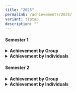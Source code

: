 ```yaml
---
title: "2025"
permalink: /achievements/2025/
variant: tiptap
description: ""
---
```

<h4>Semester 1</h4>
<div data-type="detailGroup" class="isomer-accordion isomer-accordion-white">
<details class="isomer-details">
<summary><strong>Achievement by Group</strong>
</summary>
<div data-type="detailsContent" class="isomer-details-content">
<table style="minWidth: 75px">
<colgroup>
<col>
<col>
<col>
</colgroup>
<tbody>
<tr>
<td rowspan="1" colspan="1">
<p><strong>Competition</strong>
</p>
</td>
<td rowspan="1" colspan="1">
<p><strong>Dept/CCA</strong>
</p>
</td>
<td rowspan="1" colspan="1">
<p><strong>Achievement</strong>
</p>
</td>
</tr>
<tr>
<td rowspan="2" colspan="1">
<p>National School Games</p>
</td>
<td rowspan="2" colspan="1">
<p>Volleyball</p>
</td>
<td rowspan="1" colspan="1">
<p>Placement in League 2:
<br>16 Out of 28 teams</p>
</td>
</tr>
<tr>
<td rowspan="1" colspan="1">
<p>Placement in League 2:
<br>16 Out of 29 teams</p>
</td>
</tr>
<tr>
<td rowspan="1" colspan="1">
<p>BB Adventure Quest</p>
</td>
<td rowspan="1" colspan="1">
<p>Boys' Brigade 69th Coy</p>
</td>
<td rowspan="1" colspan="1">
<p>6th in Position out of 98 teams</p>
</td>
</tr>
<tr>
<td rowspan="1" colspan="1">
<p>Wits &amp; Words: Inter-school Debate Champion 2024</p>
</td>
<td rowspan="1" colspan="1">
<p>English</p>
</td>
<td rowspan="1" colspan="1">
<p>Adeline Goh - Best Speaker Award</p>
</td>
</tr>
<tr>
<td rowspan="1" colspan="1">
<p>Drill Competition</p>
</td>
<td rowspan="1" colspan="1">
<p>Girls' Brigade 41st Coy</p>
</td>
<td rowspan="1" colspan="1">
<p>Silver</p>
</td>
</tr>
<tr>
<td rowspan="1" colspan="1">
<p>Company Award 2024</p>
</td>
<td rowspan="1" colspan="1">
<p>Girls' Brigade 41st Coy</p>
</td>
<td rowspan="1" colspan="1">
<p>Gold</p>
</td>
</tr>
</tbody>
</table>
</div>
</details>
<details class="isomer-details">
<summary><strong>Achievement by Individuals</strong>
</summary>
<div data-type="detailsContent" class="isomer-details-content">
<table style="minWidth: 75px">
<colgroup>
<col>
<col>
<col>
</colgroup>
<tbody>
<tr>
<td rowspan="1" colspan="1">
<p><strong>Competition</strong>
</p>
</td>
<td rowspan="1" colspan="1">
<p><strong>Names</strong>
</p>
</td>
<td rowspan="1" colspan="1">
<p><strong>Achievement</strong>
</p>
</td>
</tr>
<tr>
<td rowspan="9" colspan="1">
<p>2025 National Chinese Challenge</p>
</td>
<td rowspan="1" colspan="1">
<p>Ricardo Teo</p>
</td>
<td rowspan="1" colspan="1">
<p>Participation</p>
</td>
</tr>
<tr>
<td rowspan="1" colspan="1">
<p>Yeo Di Leng Rodman (Yang Dilong)</p>
</td>
<td rowspan="1" colspan="1">
<p>Participation</p>
</td>
</tr>
<tr>
<td rowspan="1" colspan="1">
<p>Annabelle Chng Shinn Zhen</p>
</td>
<td rowspan="1" colspan="1">
<p>Participation</p>
</td>
</tr>
<tr>
<td rowspan="1" colspan="1">
<p>Seng Ming Feng</p>
</td>
<td rowspan="1" colspan="1">
<p>Participation</p>
</td>
</tr>
<tr>
<td rowspan="1" colspan="1">
<p>Lee Zi Han</p>
</td>
<td rowspan="1" colspan="1">
<p>Participation</p>
</td>
</tr>
<tr>
<td rowspan="1" colspan="1">
<p>Teng Zhi Tong</p>
</td>
<td rowspan="1" colspan="1">
<p>Participation</p>
</td>
</tr>
<tr>
<td rowspan="1" colspan="1">
<p>Liew Jing Hann</p>
</td>
<td rowspan="1" colspan="1">
<p>Participation</p>
</td>
</tr>
<tr>
<td rowspan="1" colspan="1">
<p>Zhang Wenru</p>
</td>
<td rowspan="1" colspan="1">
<p>Participation</p>
</td>
</tr>
<tr>
<td rowspan="1" colspan="1">
<p>Chen Jiarui</p>
</td>
<td rowspan="1" colspan="1">
<p>Participation</p>
</td>
</tr>
<tr>
<td rowspan="1" colspan="1">
<p>YMCA Mandarin Speaking Awards (MSA)</p>
</td>
<td rowspan="1" colspan="1">
<p>Lin Enxi</p>
</td>
<td rowspan="1" colspan="1">
<p>Participation</p>
</td>
</tr>
<tr>
<td rowspan="4" colspan="1">
<p>Spelling Bee Competition</p>
</td>
<td rowspan="1" colspan="1">
<p>Kavin Balaji</p>
</td>
<td rowspan="1" colspan="1">
<p>Participation</p>
</td>
</tr>
<tr>
<td rowspan="1" colspan="1">
<p>Shakthi Yogi Elamaran</p>
</td>
<td rowspan="1" colspan="1">
<p>Participation</p>
</td>
</tr>
<tr>
<td rowspan="1" colspan="1">
<p>Ramamoorthi Harshini</p>
</td>
<td rowspan="1" colspan="1">
<p>Participation</p>
</td>
</tr>
<tr>
<td rowspan="1" colspan="1">
<p>Hannah George Lucy</p>
</td>
<td rowspan="1" colspan="1">
<p>&nbsp;</p>
</td>
</tr>
<tr>
<td rowspan="8" colspan="1">
<p>Thirukkural Vizha Competitions 2025</p>
</td>
<td rowspan="1" colspan="1">
<p>Aasaithambi Tanish</p>
</td>
<td rowspan="1" colspan="1">
<p>Participation</p>
</td>
</tr>
<tr>
<td rowspan="1" colspan="1">
<p>Varunkumar Arivuvel</p>
</td>
<td rowspan="1" colspan="1">
<p>Participation</p>
</td>
</tr>
<tr>
<td rowspan="1" colspan="1">
<p>Raman Sagana</p>
</td>
<td rowspan="1" colspan="1">
<p>Participation</p>
</td>
</tr>
<tr>
<td rowspan="1" colspan="1">
<p>Stalin Kiran Jeevakaniyan</p>
</td>
<td rowspan="1" colspan="1">
<p>Motivational Prize</p>
</td>
</tr>
<tr>
<td rowspan="1" colspan="1">
<p>Lakshitha Vijayan</p>
</td>
<td rowspan="1" colspan="1">
<p>Participation</p>
</td>
</tr>
<tr>
<td rowspan="1" colspan="1">
<p>Parasuraman Shai Sidhanth</p>
</td>
<td rowspan="1" colspan="1">
<p>Participation</p>
</td>
</tr>
<tr>
<td rowspan="1" colspan="1">
<p>Parasuraman Shai Vaedhanth</p>
</td>
<td rowspan="1" colspan="1">
<p>Participation</p>
</td>
</tr>
<tr>
<td rowspan="1" colspan="1">
<p>Kavin Balaji</p>
</td>
<td rowspan="1" colspan="1">
<p>Participation</p>
</td>
</tr>
<tr>
<td rowspan="8" colspan="1">
<p>Seithiyin Pongal Competitions 2025</p>
</td>
<td rowspan="1" colspan="1">
<p>Mahmud Bin Syed Mansoor Ali</p>
</td>
<td rowspan="1" colspan="1">
<p>Participation</p>
</td>
</tr>
<tr>
<td rowspan="1" colspan="1">
<p>Nafisha Nachiyar</p>
</td>
<td rowspan="1" colspan="1">
<p>Participation</p>
</td>
</tr>
<tr>
<td rowspan="1" colspan="1">
<p>Stalin Kiran Jeevakaniyan</p>
</td>
<td rowspan="1" colspan="1">
<p>Participation</p>
</td>
</tr>
<tr>
<td rowspan="1" colspan="1">
<p>Ganesan Sivasarani</p>
</td>
<td rowspan="1" colspan="1">
<p>Participation</p>
</td>
</tr>
<tr>
<td rowspan="1" colspan="1">
<p>Lakshitha Vijayan</p>
</td>
<td rowspan="1" colspan="1">
<p>Participation</p>
</td>
</tr>
<tr>
<td rowspan="1" colspan="1">
<p>Chandrasekar Deekshita</p>
</td>
<td rowspan="1" colspan="1">
<p>Participation</p>
</td>
</tr>
<tr>
<td rowspan="1" colspan="1">
<p>Balakumar Rathisornam</p>
</td>
<td rowspan="1" colspan="1">
<p>Participation</p>
</td>
</tr>
<tr>
<td rowspan="1" colspan="1">
<p>Shakthi Yogi Elamaran</p>
</td>
<td rowspan="1" colspan="1">
<p>Participation</p>
</td>
</tr>
<tr>
<td rowspan="4" colspan="1">
<p>Kavimalai Poetry Recitation</p>
</td>
<td rowspan="1" colspan="1">
<p>Abdul Mateen Bin Abdul Aziz</p>
</td>
<td rowspan="1" colspan="1">
<p>Participation</p>
</td>
</tr>
<tr>
<td rowspan="1" colspan="1">
<p>Prabu David Maharajan</p>
</td>
<td rowspan="1" colspan="1">
<p>Participation</p>
</td>
</tr>
<tr>
<td rowspan="1" colspan="1">
<p>Dayanithi Karthikeyan</p>
</td>
<td rowspan="1" colspan="1">
<p>Participation</p>
</td>
</tr>
<tr>
<td rowspan="1" colspan="1">
<p>Saravanakumar Swethasri</p>
</td>
<td rowspan="1" colspan="1">
<p>Participation</p>
</td>
</tr>
<tr>
<td rowspan="3" colspan="1">
<p>Muthamizh Vizha 2025</p>
</td>
<td rowspan="1" colspan="1">
<p>Ganesan Sivasarani</p>
</td>
<td rowspan="1" colspan="1">
<p>Participation</p>
</td>
</tr>
<tr>
<td rowspan="1" colspan="1">
<p>Sadhana Lakshmanan</p>
</td>
<td rowspan="1" colspan="1">
<p>Participation</p>
</td>
</tr>
<tr>
<td rowspan="1" colspan="1">
<p>Saravanan Ponnavvi</p>
</td>
<td rowspan="1" colspan="1">
<p>Participation</p>
</td>
</tr>
<tr>
<td rowspan="7" colspan="1">
<p>National School Games (Wushu)</p>
</td>
<td rowspan="1" colspan="1">
<p>Luis Apiwat Goh Jian Sheng</p>
</td>
<td rowspan="1" colspan="1">
<p>Participation</p>
</td>
</tr>
<tr>
<td rowspan="1" colspan="1">
<p>Hasan Abdul Kadar</p>
</td>
<td rowspan="1" colspan="1">
<p>Participation</p>
</td>
</tr>
<tr>
<td rowspan="1" colspan="1">
<p>Leong Yi Xuan</p>
</td>
<td rowspan="1" colspan="1">
<p>Participation</p>
</td>
</tr>
<tr>
<td rowspan="1" colspan="1">
<p>Leong Yi Tong</p>
</td>
<td rowspan="1" colspan="1">
<p>Participation</p>
</td>
</tr>
<tr>
<td rowspan="1" colspan="1">
<p>Adriel Foo</p>
</td>
<td rowspan="1" colspan="1">
<p>Participation</p>
</td>
</tr>
<tr>
<td rowspan="1" colspan="1">
<p>Thaddeus Hong</p>
</td>
<td rowspan="1" colspan="1">
<p>Participation</p>
</td>
</tr>
<tr>
<td rowspan="1" colspan="1">
<p>Nur'adawiyah Binte Mohd</p>
</td>
<td rowspan="1" colspan="1">
<p>Participation</p>
</td>
</tr>
<tr>
<td rowspan="3" colspan="1">
<p>National English Writing Competition</p>
</td>
<td rowspan="1" colspan="1">
<p>Rodman Yeo Dileng</p>
</td>
<td rowspan="1" colspan="1">
<p>Participation</p>
</td>
</tr>
<tr>
<td rowspan="1" colspan="1">
<p>Liew Jing Hann</p>
</td>
<td rowspan="1" colspan="1">
<p>Participation</p>
</td>
</tr>
<tr>
<td rowspan="1" colspan="1">
<p>Sarvannan Ponnavvi</p>
</td>
<td rowspan="1" colspan="1">
<p>Participation</p>
</td>
</tr>
<tr>
<td rowspan="11" colspan="1">
<p>Raffles Mathematics Olympiad (RMO)</p>
</td>
<td rowspan="1" colspan="1">
<p>Tsing Xue Qian</p>
</td>
<td rowspan="1" colspan="1">
<p>Round 1 Open Category - Distinction</p>
</td>
</tr>
<tr>
<td rowspan="1" colspan="1">
<p>Lee Yu Tong</p>
</td>
<td rowspan="1" colspan="1">
<p>Round 1 Open Category - Merit</p>
</td>
</tr>
<tr>
<td rowspan="1" colspan="1">
<p>Ng Kang Hao</p>
</td>
<td rowspan="1" colspan="1">
<p>Round 1 Open Category - Merit</p>
</td>
</tr>
<tr>
<td rowspan="1" colspan="1">
<p>Rana Kelyn</p>
</td>
<td rowspan="1" colspan="1">
<p>Round 1 Junior Category - Distinction</p>
</td>
</tr>
<tr>
<td rowspan="1" colspan="1">
<p>Caleb Goh Yong Le</p>
</td>
<td rowspan="1" colspan="1">
<p>Round 1 Junior Category - Merit</p>
</td>
</tr>
<tr>
<td rowspan="1" colspan="1">
<p>Ricardo Teo</p>
</td>
<td rowspan="1" colspan="1">
<p>Round 1 Junior Category - Merit</p>
</td>
</tr>
<tr>
<td rowspan="1" colspan="1">
<p>Smrithi Chandra</p>
</td>
<td rowspan="1" colspan="1">
<p>Round 1 Junior Category - Merit</p>
</td>
</tr>
<tr>
<td rowspan="1" colspan="1">
<p>Yeo Di Leng Rodman (Yang Dilong)</p>
</td>
<td rowspan="1" colspan="1">
<p>Round 1 Junior Category - Merit</p>
</td>
</tr>
<tr>
<td rowspan="1" colspan="1">
<p>Lin En Xi</p>
</td>
<td rowspan="1" colspan="1">
<p>Round 1 Junior Category - Merit</p>
</td>
</tr>
<tr>
<td rowspan="1" colspan="1">
<p>Nishan Shrees</p>
</td>
<td rowspan="1" colspan="1">
<p>Round 1 Junior Category - Merit</p>
</td>
</tr>
<tr>
<td rowspan="1" colspan="1">
<p>Arjhun Kamalakkannan</p>
</td>
<td rowspan="1" colspan="1">
<p>Round 1 Junior Category - Merit</p>
</td>
</tr>
<tr>
<td rowspan="2" colspan="1">
<p>Asia-Pacific Mathematical Olympiad For Primary School (APMOPS)</p>
</td>
<td rowspan="1" colspan="1">
<p>Yetukuri Yasaswi</p>
</td>
<td rowspan="1" colspan="1">
<p>Round 1 - Silver</p>
</td>
</tr>
<tr>
<td rowspan="1" colspan="1">
<p>Chang Herng Rey</p>
</td>
<td rowspan="1" colspan="1">
<p>Round 1 - Bronze</p>
</td>
</tr>
<tr>
<td rowspan="1" colspan="1">
<p>Singapore And Asian School Math Olympiad (SASMO)</p>
</td>
<td rowspan="1" colspan="1">
<p>Lin Junye Kye</p>
</td>
<td rowspan="1" colspan="1">
<p>Grade 1 Bronze</p>
</td>
</tr>
</tbody>
</table>
</div>
</details>
</div>
<h4>Semester 2</h4>
<div data-type="detailGroup" class="isomer-accordion isomer-accordion-white">
<details class="isomer-details">
<summary><strong>Achievement by Group</strong>
</summary>
<div data-type="detailsContent" class="isomer-details-content">
<table style="minWidth: 75px">
<colgroup>
<col>
<col>
<col>
</colgroup>
<tbody>
<tr>
<td rowspan="1" colspan="1">
<p><strong>Competition</strong>
</p>
</td>
<td rowspan="1" colspan="1">
<p><strong>Dept/CCA</strong>
</p>
</td>
<td rowspan="1" colspan="1">
<p><strong>Achievement</strong>
</p>
</td>
</tr>
<tr>
<td rowspan="3" colspan="1">
<p>SYF (Arts) Presentation 2025</p>
<p>&nbsp;</p>
</td>
<td rowspan="1" colspan="1">
<p>ICT Club</p>
</td>
<td rowspan="1" colspan="1">
<p>Cat C - Certificate of Recognition</p>
</td>
</tr>
<tr>
<td rowspan="1" colspan="1">
<p>Art Club</p>
</td>
<td rowspan="1" colspan="1">
<p>CAT B - Special Project in collaboration with Zhonghua Primary School</p>
</td>
</tr>
<tr>
<td rowspan="1" colspan="1">
<p>Art Department</p>
</td>
<td rowspan="1" colspan="1">
<p>CAT A - Certificate of Participation</p>
</td>
</tr>
<tr>
<td rowspan="1" colspan="1">
<p>Singapore International Choral Festival (SICF)</p>
</td>
<td rowspan="1" colspan="1">
<p>Choir</p>
</td>
<td rowspan="1" colspan="1">
<p>GOLD</p>
</td>
</tr>
<tr>
<td rowspan="1" colspan="1">
<p>Frasers' Award</p>
</td>
<td rowspan="1" colspan="1">
<p>Boys' Brigade 69th Coy</p>
</td>
<td rowspan="1" colspan="1">
<p>Outstanding</p>
</td>
</tr>
<tr>
<td rowspan="3" colspan="1">
<p>Singapore Youth Stem Fair 2025</p>
</td>
<td rowspan="3" colspan="1">
<p>Science Department</p>
</td>
<td rowspan="1" colspan="1">
<p>Accomplishment (Team Nisam)</p>
</td>
</tr>
<tr>
<td rowspan="1" colspan="1">
<p>Participation (Team Simone)</p>
</td>
</tr>
<tr>
<td rowspan="1" colspan="1">
<p>Participation (Team Mandy)</p>
</td>
</tr>
</tbody>
</table>
</div>
</details>
<details class="isomer-details">
<summary><strong>Achievement by Individuals</strong>
</summary>
<div data-type="detailsContent" class="isomer-details-content">
<table style="minWidth: 75px">
<colgroup>
<col>
<col>
<col>
</colgroup>
<tbody>
<tr>
<td rowspan="1" colspan="1">
<p><strong>Competition</strong>
</p>
</td>
<td rowspan="1" colspan="1">
<p><strong>Names</strong>
</p>
</td>
<td rowspan="1" colspan="1">
<p><strong>Achievement</strong>
</p>
</td>
</tr>
<tr>
<td rowspan="20" colspan="1">
<p>Singapore Primary Science Olympiad</p>
</td>
<td rowspan="1" colspan="1">
<p>Alcina Teo Ci En</p>
</td>
<td rowspan="1" colspan="1">
<p>Bronze</p>
</td>
</tr>
<tr>
<td rowspan="1" colspan="1">
<p>Caleb Goh Yong Le</p>
</td>
<td rowspan="1" colspan="1">
<p>Participation</p>
</td>
</tr>
<tr>
<td rowspan="1" colspan="1">
<p>Chen Junyu</p>
</td>
<td rowspan="1" colspan="1">
<p>Participation</p>
</td>
</tr>
<tr>
<td rowspan="1" colspan="1">
<p>Coby Ang Jun Yi</p>
</td>
<td rowspan="1" colspan="1">
<p>Participation</p>
</td>
</tr>
<tr>
<td rowspan="1" colspan="1">
<p>Debbie Lim Zi Ting</p>
</td>
<td rowspan="1" colspan="1">
<p>Participation</p>
</td>
</tr>
<tr>
<td rowspan="1" colspan="1">
<p>Elijah Lim Sheng An</p>
</td>
<td rowspan="1" colspan="1">
<p>Merit</p>
</td>
</tr>
<tr>
<td rowspan="1" colspan="1">
<p>Emilia Barr Kumarakulasinghe</p>
</td>
<td rowspan="1" colspan="1">
<p>Participation</p>
</td>
</tr>
<tr>
<td rowspan="1" colspan="1">
<p>Loh Yuan En</p>
</td>
<td rowspan="1" colspan="1">
<p>Participation</p>
</td>
</tr>
<tr>
<td rowspan="1" colspan="1">
<p>Magar Shine</p>
</td>
<td rowspan="1" colspan="1">
<p>Merit</p>
</td>
</tr>
<tr>
<td rowspan="1" colspan="1">
<p>Nembang Kusang</p>
</td>
<td rowspan="1" colspan="1">
<p>Merit</p>
</td>
</tr>
<tr>
<td rowspan="1" colspan="1">
<p>Rana Kelyn</p>
</td>
<td rowspan="1" colspan="1">
<p>Merit</p>
</td>
</tr>
<tr>
<td rowspan="1" colspan="1">
<p>Ricardo Teo</p>
</td>
<td rowspan="1" colspan="1">
<p>Bronze</p>
</td>
</tr>
<tr>
<td rowspan="1" colspan="1">
<p>Sampati Reddi Abinav</p>
</td>
<td rowspan="1" colspan="1">
<p>Merit</p>
</td>
</tr>
<tr>
<td rowspan="1" colspan="1">
<p>Sampati Reddi Arnav</p>
</td>
<td rowspan="1" colspan="1">
<p>Participation</p>
</td>
</tr>
<tr>
<td rowspan="1" colspan="1">
<p>Shakthi Yogi Elamaran</p>
</td>
<td rowspan="1" colspan="1">
<p>Participation</p>
</td>
</tr>
<tr>
<td rowspan="1" colspan="1">
<p>Smrithi Chandra</p>
</td>
<td rowspan="1" colspan="1">
<p>Participation</p>
</td>
</tr>
<tr>
<td rowspan="1" colspan="1">
<p>Varshna Gejendrran</p>
</td>
<td rowspan="1" colspan="1">
<p>Merit</p>
</td>
</tr>
<tr>
<td rowspan="1" colspan="1">
<p>Vincy Chan Yuan Jie</p>
</td>
<td rowspan="1" colspan="1">
<p>Merit</p>
</td>
</tr>
<tr>
<td rowspan="1" colspan="1">
<p>Yeo Di Leng Rodman (Yang Dilong)</p>
</td>
<td rowspan="1" colspan="1">
<p>Silver</p>
</td>
</tr>
<tr>
<td rowspan="1" colspan="1">
<p>Yetukuri Aditya</p>
</td>
<td rowspan="1" colspan="1">
<p>Merit</p>
</td>
</tr>
<tr>
<td rowspan="7" colspan="1">
<p>Raffles Science Olympiad (RSO)</p>
</td>
<td rowspan="1" colspan="1">
<p>Tan Jia Shuen Carissa</p>
</td>
<td rowspan="1" colspan="1">
<p>Participation</p>
</td>
</tr>
<tr>
<td rowspan="1" colspan="1">
<p>Kavin Balaji</p>
</td>
<td rowspan="1" colspan="1">
<p>Participation</p>
</td>
</tr>
<tr>
<td rowspan="1" colspan="1">
<p>Daelen Lee Hong Yi</p>
</td>
<td rowspan="1" colspan="1">
<p>Participation</p>
</td>
</tr>
<tr>
<td rowspan="1" colspan="1">
<p>Yap Rui Jie</p>
</td>
<td rowspan="1" colspan="1">
<p>Participation</p>
</td>
</tr>
<tr>
<td rowspan="1" colspan="1">
<p>Selvadurai Sahana</p>
</td>
<td rowspan="1" colspan="1">
<p>Participation</p>
</td>
</tr>
<tr>
<td rowspan="1" colspan="1">
<p>Wali Fahad</p>
</td>
<td rowspan="1" colspan="1">
<p>Participation</p>
</td>
</tr>
<tr>
<td rowspan="1" colspan="1">
<p>Yannice Chung</p>
</td>
<td rowspan="1" colspan="1">
<p>Participation</p>
</td>
</tr>
</tbody>
</table>
</div>
</details>
</div>
<p></p>
